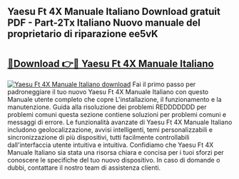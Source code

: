 ## Yaesu Ft 4X Manuale Italiano Download gratuit PDF - Part-2Tx Italiano Nuovo manuale del proprietario di riparazione ee5vK

# <h2><a href="http://dfcjb2c.blite.top/?on=Yaesu+Ft+4X+Manuale+Italiano">🔗Download 👉🔴 Yaesu Ft 4X Manuale Italiano</a></h2>

[![Yaesu Ft 4X Manuale Italiano download](https://i.imgur.com/lujVjoI.png)](http://dfcjb2c.blite.top/?on=Yaesu+Ft+4X+Manuale+Italiano)
Fai il primo passo per padroneggiare il tuo nuovo Yaesu Ft 4X Manuale Italiano con questo Manuale utente completo che copre L'installazione, il funzionamento e la manutenzione. Guida alla risoluzione dei problemi REDDDDDDD per problemi comuni questa sezione contiene soluzioni per problemi comuni e messaggi di errore. Le funzionalità avanzate di Yaesu Ft 4X Manuale Italiano includono geolocalizzazione, avvisi intelligenti, temi personalizzabili e sincronizzazione di più dispositivi, tutti facilmente controllabili dall'interfaccia utente intuitiva e intuitiva. Confidiamo che Yaesu Ft 4X Manuale Italiano sia stata una risorsa chiara e concisa per i tuoi sforzi per conoscere le specifiche del tuo nuovo dispositivo. In caso di domande o dubbi, contattare il nostro team di assistenza clienti.
